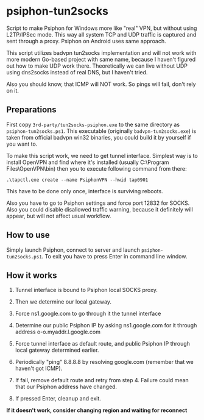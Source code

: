 # psiphon-tun2socks

Script to make Psiphon for Windows more like "real" VPN, but without using L2TP/IPSec mode. This way all system TCP and UDP traffic is captured and sent through a proxy. Psiphon on Android uses same approach.

This script utilizes badvpn tun2socks implementation and will not work with more modern Go-based project with same name, because I haven't figured out how to make UDP work there. Theoretically we can live without UDP using dns2socks instead of real DNS, but I haven't tried.

Also you should know, that ICMP will NOT work. So pings will fail, don't rely on it.

## Preparations

First copy `3rd-party/tun2socks-psiphon.exe` to the same directory as `psiphon-tun2socks.ps1`. This executable (originally `badvpn-tun2socks.exe`) is taken from official badvpn win32 binaries, you could build it by yourself if you want to.

To make this script work, we need to get tunnel interface. Simplest way is to install OpenVPN and find where it's installed (usually C:\Program Files\OpenVPN\bin) then you to execute following command from there:

`.\tapctl.exe create --name PsiphonVPN --hwid tap0901`

This have to be done only once, interface is surviving reboots.

Also you have to go to Psiphon settings and force port 12832 for SOCKS. Also you could disable disallowed traffic warning, because it definitely will appear, but will not affect usual workflow.

## How to use

Simply launch Psiphon, connect to server and launch `psiphon-tun2socks.ps1`. To exit you have to press Enter in command line window.

## How it works

1. Tunnel interface is bound to Psiphon local SOCKS proxy.

2. Then we determine our local gateway.

3. Force ns1.google.com to go through it the tunnel interface

4. Determine our public Psiphon IP by asking ns1.google.com for it through address o-o.myaddr.l.google.com 

5. Force tunnel interface as default route, and public Psiphon IP through local gateway determined earlier.

6. Periodically "ping" 8.8.8.8 by resolving google.com (remember that we haven't got ICMP).

7. If fail, remove default route and retry from step 4. Failure could mean that our Psiphon address have changed.

8. If pressed Enter, cleanup and exit.

**If it doesn't work, consider changing region and waiting for reconnect**